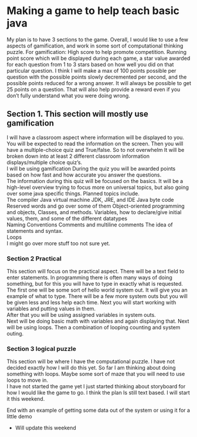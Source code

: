 # Making a game to help teach basic java

My plan is to have 3 sections to the game.  Overall, I would like to use a few aspects of gamification, and work in some sort of computational thinking puzzle.  For gamification: High score to help promote competition. Running point score which will be displayed during each game, a star value awarded for each question from 1 to 3 stars based on how well you did on that particular question.  I think I will make a max of 100 points possible per question with the possible points slowly decremented per second, and the possible points reduced for a wrong answer.  It will always be possible to get 25 points on a question. That will also help provide a reward even if you don’t fully understand what you were doing wrong.

## Section 1. This section will mostly use gamification  

I will have a classroom aspect where information will be displayed to you.  You will be expected to read the information on the screen.  Then you will have a multiple-choice quiz and True/false.  So to not overwhelm It will be broken down into at least 2 different classroom information displays/multiple choice quiz’s.    
I will be using gamification During the quiz you will be awarded points based on how fast and how accurate you answer the questions.  
The information during this quiz will be focused on the basics.  It will be a high-level overview trying to focus more on universal topics, but also going over some java specific things.  Planned topics include.   
The compiler 
Java virtual machine 
JDK, JRE, and IDE 
Java byte code  
Reserved words and go over some of them 
Object-oriented programming and objects, 
Classes, and methods. 
Variables, how to declare/give initial values, them, and some of the different datatypes  
Naming Conventions 
Comments and multiline comments 
The idea of statements and syntax.  
Loops  
I might go over more stuff too not sure yet.

### Section 2 Practical

This section will focus on the practical aspect.  There will be a text field to enter statements.  In programming there is often many ways of doing something, but for this you will have to type in exactly what is requested.   
The first one will be some sort of hello world system out.  It will give you an example of what to type. 
There will be a few more system outs but you will be given less and less help each time.   Next you will start working with variables and putting values in them.  
After that you will be using assigned variables in system outs.   
Next will be doing basic math with variables and again displaying that. 
Next will be using loops. 
Then a combination of looping counting and system outing.

### Section 3 logical puzzle

This section will be where I have the computational puzzle.  I have not decided exactly how I will do this yet.  So far I am thinking about doing something with loops.  Maybe some sort of maze that you will need to use loops to move in.    
I have not started the game yet I just started thinking about storyboard for how I would like the game to go.  I think the plan Is still text based.  I will start it this weekend.

End with an example of getting some data out of the system or using it for a little demo



* Will update this weekend
